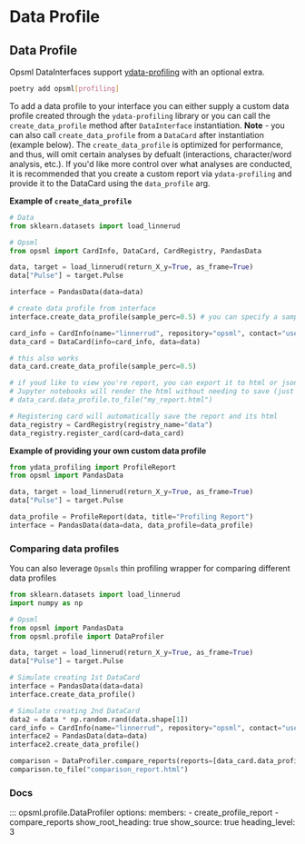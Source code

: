 # Data Profile

## Data Profile

Opsml DataInterfaces support [ydata-profiling](https://github.com/ydataai/ydata-profiling) with an optional extra.

```bash
poetry add opsml[profiling]
```

To add a data profile to your interface you can either supply a custom data profile created through the `ydata-profiling` library or you can call the `create_data_profile` method after `DataInterface` instantiation. **Note** - you can also call `create_data_profile` from a `DataCard` after instantiation (example below). The `create_data_profile` is optimized for performance, and thus, will omit certain analyses by defualt (interactions, character/word analysis, etc.). If you'd like more control over what analyses are conducted, it is recommended that you create a custom report via `ydata-profiling` and provide it to the DataCard using the `data_profile` arg.


**Example of `create_data_profile`**

```py hl_lines="5 13 19"
# Data
from sklearn.datasets import load_linnerud

# Opsml
from opsml import CardInfo, DataCard, CardRegistry, PandasData

data, target = load_linnerud(return_X_y=True, as_frame=True)
data["Pulse"] = target.Pulse

interface = PandasData(data=data)

# create data profile from interface
interface.create_data_profile(sample_perc=0.5) # you can specify a sampling percentage between 0 and 1

card_info = CardInfo(name="linnerrud", repository="opsml", contact="user@email.com")
data_card = DataCard(info=card_info, data=data)

# this also works
data_card.create_data_profile(sample_perc=0.5) 

# if youd like to view you're report, you can export it to html or json
# Jupyter notebooks will render the html without needing to save (just call data_card.data_profile)
# data_card.data_profile.to_file("my_report.html")

# Registering card will automatically save the report and its html
data_registry = CardRegistry(registry_name="data")
data_registry.register_card(card=data_card)
```

**Example of providing your own custom data profile**

```python hl_lines="1 8"
from ydata_profiling import ProfileReport
from opsml import PandasData 

data, target = load_linnerud(return_X_y=True, as_frame=True)
data["Pulse"] = target.Pulse

data_profile = ProfileReport(data, title="Profiling Report")
interface = PandasData(data=data, data_profile=data_profile)
```

### Comparing data profiles

You can also leverage `Opsmls` thin profiling wrapper for comparing different data profiles


```py hl_lines="6 13 19 21"
from sklearn.datasets import load_linnerud
import numpy as np

# Opsml
from opsml import PandasData
from opsml.profile import DataProfiler

data, target = load_linnerud(return_X_y=True, as_frame=True)
data["Pulse"] = target.Pulse

# Simulate creating 1st DataCard
interface = PandasData(data=data)
interface.create_data_profile()

# Simulate creating 2nd DataCard
data2 = data * np.random.rand(data.shape[1])
card_info = CardInfo(name="linnerrud", repository="opsml", contact="user@email.com")
interface2 = PandasData(data=data)
interface2.create_data_profile()

comparison = DataProfiler.compare_reports(reports=[data_card.data_profile, data_card2.data_profile])
comparison.to_file("comparison_report.html")
```

### Docs

::: opsml.profile.DataProfiler
    options:
        members:
            - create_profile_report
            - compare_reports
        show_root_heading: true
        show_source: true
        heading_level: 3